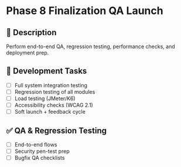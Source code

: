 # Phase 8 Finalization QA Launch

## 📘 Description
Perform end-to-end QA, regression testing, performance checks, and deployment prep.

## 🔨 Development Tasks
- [ ] Full system integration testing
- [ ] Regression testing of all modules
- [ ] Load testing (JMeter/K6)
- [ ] Accessibility checks (WCAG 2.1)
- [ ] Soft launch + feedback cycle

## ✅ QA & Regression Testing
- [ ] End-to-end flows
- [ ] Security pen-test prep
- [ ] Bugfix QA checklists
